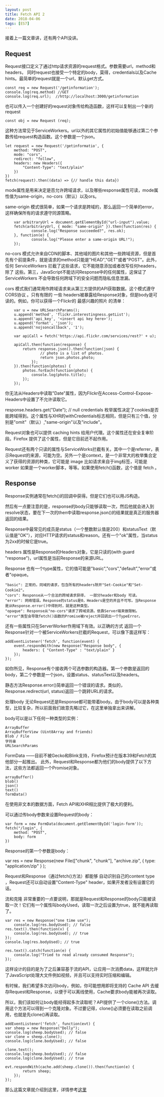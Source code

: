 ```yaml
---
layout: post
title: Fetch API 2
date: 2018-04-06
tags: [ES7]
---
```


接着上一篇文章讲，还有两个API没讲。

## Request

Request接口定义了通过http请求资源的request格式。参数需要url，method和headers， 同时request也接受一个特定的body，莫得，credentials以及Cache hints。最简单的request就是一个url，默认get方式。

    const req = new Request('/getinformation');
    console.log(req.method) //GET
    console.log(req.url);  //http://localhost:3000/getinformation

也可以传入一个创建好的request对象传给构造函数，这样可以复制出一个新的request

    const obj = new Request (req);

这种方法常见于ServiceWorkers。url以外的其它属性的初始值能够通过第二个参数传给request构造函数。这个参数是一个json。

    let request = new Request('/getinformatio', {
        method: "POST",
        mode: "cors",
        redirect: "follow",
        headers: new Headers({
            "Content-Type": "text/plain"
        })
    })
    fetch(request).then((data) => {// handle this data})

mode属性是用来决定是否允许跨域请求，以及哪些response属性可读，mode属性值为same-origin，no-cors（默认）以及ors。

same-origin 模式很简单，如果一个请求是跨域的，那么返回一个简单的error，这样确保所有的请求遵守同源策略。

        var arbitraryUrl = document.getElementById("url-input").value;
        fetch(arbitraryUrl, { mode: "same-origin" }).then(function(res) {
                console.log("Response succeeded?", res.ok);
        }, function(e) {
                console.log("Please enter a same-origin URL!");
        });

no-cors 模式允许来自CDN的脚本、其他域的图片和其他一些跨域资源，但是首先有个前提条件，就是请求的method只能是"HEAD","GET"或者"POST"。此外，任何 ServiceWorkers 拦截了这些请求，它不能随意添加或者改写任何headers，除了 这些。第三，JavaScript不能访问Response中的任何属性，这保证了 ServiceWorkers 不会导致任何跨域下的安全问题而隐私信息泄漏。

cors 模式我们通常用作跨域请求来从第三方提供的API获取数据。这个模式遵守 CORS协议 。只有有限的 一些 headers被暴露给Response对象，但是body是可读的。例如，你可以获得一个Flickr的 最感兴趣的照片 的清单：

        var u = new URLSearchParams();
        u.append('method', 'flickr.interestingness.getList');
        u.append('api_key', '<insert api key here>');
        u.append('format', 'json');
        u.append('nojsoncallback', '1');

        var apiCall = fetch('https://api.flickr.com/services/rest?' + u);

        apiCall.then(function(response) {
            return response.json().then(function(json) {
                    // photo is a list of photos.
                    return json.photos.photo;
                });
        }).then(function(photos) {
            photos.forEach(function(photo) {
                console.log(photo.title);
            });
        });

你无法从Headers中读取"Date"属性，因为Flickr在Access-Control-Expose-Headers中设置了不允许读取它。

response.headers.get("Date"); // null
credentials 枚举属性决定了cookies是否能跨域得到。这个属性与XHR的withCredentials标志相同，但是只有三个值，分别是"omit"（默认）,"same-origin"以及"include"。

Request对象也可以提供 caching hints 给用户代理。这个属性还在安全复审阶段。Firefox 提供了这个属性，但是它目前还不起作用。

Request还有两个只读的属性与ServiceWorks拦截有关。其中一个是referrer，表示Request的来源，可能为空。另外一个是context，是一个非常大的枚举集合定义了获得的资源的种类，它可能是 image 比如请求来自于img标签，可能是 worker 如果是一个worker脚本，等等。如果使用fetch()函数，这个值是 fetch 。

## Response


Response实例通常在fetch()的回调中获得。但是它们也可以用JS构造。

然后有一点要注意的是，response的body只能够读取一次，然后他就会进入到resolve状态，要在下一次的then中读取response.json()的结果就是真正的服务器返回的结果。

Response中最常见的成员是status（一个整数默认值是200）和statusText（默认值是"OK"），对应HTTP请求的status和reason。还有一个"ok"属性，当status为2xx的时候它是true。

headers 属性是Response的Headers对象，它是只读的(with guard "response")，url属性是当前Response的来源URL。

Response 也有一个type属性，它的值可能是"basic","cors","default","error"或者"opaque。

    "basic": 正常的，同域的请求，包含所有的headers除开"Set-Cookie"和"Set-Cookie2"。
    "cors": Response从一个合法的跨域请求获得， 一部分header和body 可读。
    "error": 网络错误。Response的status是0，Headers是空的并且不可写。当Response是从Response.error()中得到时，就是这种类型。
    "opaque": Response从"no-cors"请求了跨域资源。依靠Server端来做限制。
    "error"类型会导致fetch()函数的Promise被reject并回调出一个TypeError。

还有一些属性只在ServerWorker作用域下有效。以正确的方式 返回一个Response针对一个被ServiceWorkers拦截的Request，可以像下面这样写：

    addEventListener('fetch', function(event) {
        event.respondWith(new Response("Response body", {
            headers: { "Content-Type" : "text/plain" }
        });
    });

如你所见，Response有个接收两个可选参数的构造器。第一个参数是返回的body，第二个参数是一个json，设置status、statusText以及headers。

静态方法Response.error()简单返回一个错误的请求。类似的，Response.redirect(url, status)返回一个跳转URL的请求。

处理body
无论Request还是Response都可能带着body。由于body可以是各种类型，比较复杂，所以前面我们故意先略过它，在这里单独拿出来讲解。

body可以是以下任何一种类型的实例：

    ArrayBuffer
    ArrayBufferView (Uint8Array and friends)
    Blob / File
    字符串
    URLSearchParams

FormData ——目前不被Gecko和Blink支持，Firefox预计在版本39和Fetch的其他部分一起推出。
此外，Request和Response都为他们的body提供了以下方法，这些方法都返回一个Promise对象。

    arrayBuffer()
    blob()
    json()
    text()
    formData()

在使用非文本的数据方面，Fetch API和XHR相比提供了极大的便利。

可以通过传body参数来设置Request的body：

    var form = new FormData(document.getElementById('login-form'));
    fetch("/login", {
        method: "POST",
        body: form
    })

Response的第一个参数是body：

var res = new Response(new File(["chunk", "chunk"],
                                     "archive.zip",
                                       { type: "application/zip" }
                                );

Request和Response（通过fetch()方法）都能够 自动识别自己的content type ，Request还可以自动设置"Content-Type" header，如果开发者没有设置它的话。

流和克隆
非常重要的一点要说明，那就是Request和Response的body只能被读取一次！它们有一个属性叫bodyUsed，读取一次之后设置为true，就不能再读取了。

    var res = new Response("one time use");
        console.log(res.bodyUsed); // false
    res.text().then(function(v) {
        console.log(res.bodyUsed); // true
    });
    console.log(res.bodyUsed); // true

    res.text().catch(function(e) {
        console.log("Tried to read already consumed Response");
    });

这样设计的目的是为了之后兼容基于流的API，让应用一次消费data，这样就允许了JavaScript处理大文件例如视频，并且可以支持实时压缩和编辑。

有时候，我们希望多次访问body，例如，你可能想用即将支持的 Cache API 去缓存Request和Response，以便于可以离线使用，Cache要求body能被再次读取。

所以，我们该如何让body能经得起多次读取呢？API提供了一个clone()方法。调用这个方法可以得到一个克隆对象。不过要记得，clone()必须要在读取之前调用，也就是先clone()再读取。

    addEventListener('fetch', function(evt) {
    var sheep = new Response("Dolly");
    console.log(sheep.bodyUsed); // false
    var clone = sheep.clone();
    console.log(clone.bodyUsed); // false

    clone.text();
    console.log(sheep.bodyUsed); // false
    console.log(clone.bodyUsed); // true

    evt.respondWith(cache.add(sheep.clone()).then(function(e) {
            return sheep;
        });
    });

那么这篇文章就介绍到这里，详情参考[这里](https://blog.csdn.net/ldc726/article/details/52210016)